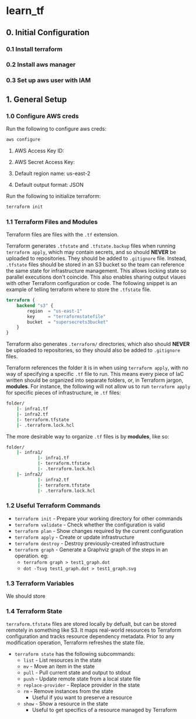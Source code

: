 # learn_tf

## 0. Initial Configuration
### 0.1 Install terraform
### 0.2 Install aws manager
### 0.3 Set up aws user with IAM
## 1. General Setup
### 1.0 Configure AWS creds
Run the following to configure aws creds:
```bash 
aws configure
```
1. AWS Access Key ID:

1. AWS Secret Access Key:

1. Default region name: us-east-2

1. Default output format: JSON

Run the following to initialize terraform:
```bash
terraform init
```

### 1.1 Terraform Files and Modules
Terraform files are files with the `.tf` extension. 

Terraform generates `.tfstate` and `.tfstate.backup` files when running `terraform apply`, which may contain secrets, and so should **NEVER** be uploaded to repositories. They should be added to `.gitignore` file. Instead, `.tfstate` files should be stored in an S3 bucket so the team can reference the same state for infrastructure management. This allows locking state so parallel executions don't coincide. This also enables sharing output vlaues with other Terraform configuration or code. The following snippet is an example of telling terraform where to store the `.tfstate` file.
```terraform
terraform {
    backend "s3" {
        region  = "us-east-1"
        key     = "terraformstatefile"
        bucket  = "supersecrets3bucket"
    }
}
```

Terraform also generates `.terraform/` directories, which also should **NEVER** be uploaded to repositories, so they should also be added to `.gitignore` files. 

Terraform references the folder it is in when using `terraform apply`, with no way of specifying a specific `.tf` file to run. This means every piece of IaC written should be organized into separate folders, or, in Terraform jargon, **modules**. For instance, the following will not allow us to run `terraform apply` for specific pieces of infrastructure, ie `.tf` files:
```bash
folder/
    |- infra1.tf
    |- infra2.tf
    |- terraform.tfstate
    |- .terraform.lock.hcl
```
The more desirable way to organize `.tf` files is by **modules**, like so:
```bash
folder/
    |- infra1/
            |- infra1.tf
            |- terraform.tfstate
            |- .terraform.lock.hcl
    |- infra2/
            |- infra2.tf
            |- terraform.tfstate
            |- .terraform.lock.hcl
```

### 1.2 Useful Terraform Commands
-  `terraform init` - Prepare your working directory for other commands
-  `terraform validate` - Check whether the configuration is valid
-  `terraform plan` - Show changes required by the current configuration
-  `terraform apply` - Create or update infrastructure
-  `terraform destroy` - Destroy previously-created infrastructure
-  `terraform graph` - Generate a Graphviz graph of the steps in an operation. eg:
    - `terraform graph > test1_graph.dot`
    - `dot -Tsvg test1_graph.dot > test1_graph.svg`

### 1.3 Terraform Variables
We should store 

### 1.4 Terraform State
`terraform.tfstate` files are stored locally by defualt, but can be stored remotely in something like S3. It maps real-world resources to Terraform configuration and tracks resource dependency metadata. Prior to any modification operation, Terraform refreshes the state file.

- `terraform state` has the following subcommands:
    - `list` - List resources in the state
    - `mv` - Move an item in the state
    - `pull` - Pull current state and output to stdout
    - `push` - Update remote state from a local state file
    - `replace-provider` - Replace provider in the state
    - `rm` - Remove instances from the state
        - Useful if you want to preserve a resource
    - `show` - Show a resource in the state
        - Useful to get specifics of a resource managed by Terraform

